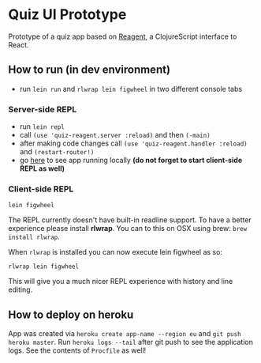 # Quiz UI Prototype

Prototype of a quiz app based on [Reagent](https://github.com/reagent-project/reagent), a ClojureScript interface to React.

## How to run (in dev environment)

- run `lein run` and `rlwrap lein figwheel` in two different console tabs

### Server-side REPL

- run `lein repl`
- call `(use 'quiz-reagent.server :reload)` and then `(-main)`
- after making code changes call `(use 'quiz-reagent.handler :reload)` and `(restart-router!)`
- go [here](http://localhost:3000/) to see app running locally **(do not forget to start client-side REPL as well)**

### Client-side REPL

    lein figwheel

The REPL currently doesn't have built-in readline support. To have a
better experience please install **rlwrap**. You can to this on OSX
using brew: `brew install rlwrap`.

When `rlwrap` is installed you can now execute lein figwheel as so:

    rlwrap lein figwheel

This will give you a much nicer REPL experience with history and line
editing.

## How to deploy on heroku

App was created via `heroku create app-name --region eu` and `git push heroku master`. Run `heroku logs --tail` after git push to see the application logs. See the contents of `Procfile` as well!
